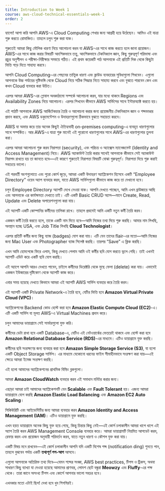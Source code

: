 ```yaml
---
title: Introduction to Week 1
course: aws-cloud-technical-essentials-week-1
order: 2
---
```


হ্যালো! আশা করি আপনি AWS-এ Cloud Computing শেখার জন্য আগ্রহী হয়ে উঠেছেন। আমিও এই যাত্রা শুরু করতে রোমাঞ্চিত। তাহলে চলুন শুরু করা যাক।

শুরুতেই আমরা কিছু মৌলিক ধারণা নিয়ে আলোচনা করব যা AWS-এর সাথে কাজ করতে হলে জানা প্রয়োজন। AWS-এর সাথে কাজ করার বিষয়টি আংশিকভাবে তত্ত্ব, আংশিকভাবে টেকনিক্যাল জ্ঞান, কিছু গুরুত্বপূর্ণ পরিভাষা এবং প্রচুর অনুশীলন ও পরীক্ষা-নিরীক্ষার সমন্বয়ে গঠিত। এই প্রথম কয়েকটি পাঠ আপনাকে এই প্রতিটি দিক থেকে কিছুটা ভিত্তি গড়ে দিতে সাহায্য করবে।

আপনি Cloud Computing-এর পেছনের তাত্ত্বিক ধারণা এবং ক্লাউড ব্যবহারের সুবিধাগুলো শিখবেন। এগুলো আপনাকে উচ্চ পর্যায়ের দৃষ্টিভঙ্গি থেকে Cloud নিয়ে সঠিক সিদ্ধান্ত নিতে সাহায্য করবে এবং বুঝতে পারবেন কেন এবং কখন Cloud ব্যবহার করা উচিত।

এরপর আমরা AWS-এর গ্লোবাল অবকাঠামো সম্পর্কে আলোচনা করব, যার মধ্যে থাকবে Regions এবং Availability Zones নিয়ে আলোচনা। এরপর শিখবেন কীভাবে AWS সার্ভিসের সাথে ইন্টারঅ্যাক্ট করতে হয়।

এই পাঠটি আপনাকে AWS আর্কিটেকচার তৈরি ও আলোচনা করার জন্য প্রয়োজনীয় টেকনিক্যাল জ্ঞান ও শব্দভাণ্ডার প্রদান করবে, এবং AWS ডকুমেন্টেশন ও উদাহরণগুলো ঠিকভাবে বুঝতে সহায়তা করবে।

AWS যা অফার করে তার অনেক কিছুই ঐতিহ্যবাহী on-premises computing-এ ব্যবহৃত ধারণাগুলোর সাথে সম্পর্কিত। আর AWS-এ যাত্রা শুরু মানেই এই পুরোনো ধারণাগুলোর সাথে AWS-এর ধারণাগুলোর তুলনা করা।

এরপর আমরা আলোচনা শুরু করব নিরাপত্তা (security), এবং পরিচয় ও অ্যাক্সেস ম্যানেজমেন্ট (Identity and Access Management) নিয়ে। AWS অ্যাকাউন্ট তৈরি করার সাথেই আপনাকে কীভাবে সেই অ্যাকাউন্ট নিরাপদ রাখতে হয় তা জানতে হবে—এই কারণে শুরুতেই নিরাপত্তা বিষয়টি বোঝা গুরুত্বপূর্ণ। নিরাপত্তা দিয়ে শুরু করাই সবচেয়ে ভালো।

এই পরবর্তী অংশগুলোতে এবং পুরো কোর্স জুড়ে, আমরা একটি উদাহরণ অ্যাপ্লিকেশন হিসেবে একটি “Employee Directory” ওয়েব অ্যাপ ব্যবহার করব, যাতে AWS সার্ভিসগুলো কীভাবে কাজ করে তা দেখানো হবে।

চলুন Employee Directory অ্যাপটি দেখে নেওয়া যাক। আপনি দেখতে পাচ্ছেন, আমি এখন ব্রাউজারে আছি এবং আপনাকে এর কার্যক্ষমতা দেখাতে চাই। এটি একটি Basic CRUD অ্যাপ—মানে Create, Read, Update এবং Delete অপারেশনগুলো করা যায়।

এই অ্যাপটি একটি কোম্পানির কর্মীদের তালিকা রাখে। তাহলে প্রথমেই আমি একটি নতুন কর্মী তৈরি করব।


একজন কর্মী তৈরি করতে হলে, তাকে একটি নাম দিতে হবে—আমি নিজের তথ্য দিয়ে শুরু করছি। আমার নাম লিখছি, অবস্থান হচ্ছে USA, এবং Job Title লিখছি **Cloud Technologist**।

এরপর প্রতিটি কর্মীর জন্য কিছু ব্যাজ (badges) যোগ করা যায়। এটি যেন তাদের flair-এর মতো—আমি নিজের জন্য Mac User এবং Photographer ব্যাজ সিলেক্ট করছি। তারপর “Save” এ ক্লিক করছি।

এখন আমি হোমপেজে ফিরে এলাম, কিন্তু দেখতে পেলাম আমি ওই কর্মীর ছবি যোগ করতে ভুলে গেছি। তাই এখনই অ্যাপটি এডিট করে একটি ছবি যোগ করছি।

এই অ্যাপে আপনি আরও দেখতে পাবেন, চাইলে কর্মীদের ডিরেক্টরি থেকে মুছে ফেলা (delete) করা যায়। এভাবেই একজন ইউজারের দৃষ্টিকোণ থেকে অ্যাপটি কাজ করে।

এবার সময় হয়েছে দেখতে কিভাবে আমরা এই অ্যাপটি AWS সার্ভিস ব্যবহার করে তৈরি করব।

এই অ্যাপটি একটি Private Network-এ তৈরি হবে, যেটির ভিত্তি হবে **Amazon Virtual Private Cloud (VPC)**।

অ্যাপ্লিকেশনের Backend কোড হোস্ট করা হবে **Amazon Elastic Compute Cloud (EC2)**-এ। এটি একটি সার্ভিস যা মূলত AWS-এ Virtual Machines প্রদান করে।

চলুন আমাদের ডায়াগ্রামে সেই সার্ভারগুলো যুক্ত করি।

কর্মীদের ডেটা রাখা হবে একটি Database-এ, যেটিও এই নেটওয়ার্কের ভেতরেই থাকবে এবং হোস্ট করা হবে **Amazon Relational Database Service (RDS)**-এর মাধ্যমে। এটিও ডায়াগ্রামে যুক্ত করছি।

কর্মীদের ছবি সংরক্ষণের জন্য ব্যবহার করা হবে **Amazon Simple Storage Service (S3)**, যা হলো একটি Object Storage সার্ভিস। এর মাধ্যমে যেকোনো ধরনের ফাইল সীমাহীনভাবে সংরক্ষণ করা যায়—এই ক্ষেত্রে আমরা ইমেজ সংরক্ষণ করছি।

এই হলো আমাদের অ্যাপ্লিকেশনের প্রাথমিক বিল্ডিং ব্লকগুলো।

আমরা **Amazon CloudWatch** ব্যবহার করব এই সমাধান মনিটর করার জন্য।

এছাড়া আমরা চাই আমাদের অ্যাপ্লিকেশনটি যেন **Scalable** এবং **Fault Tolerant** হয়। এজন্য আমরা ডায়াগ্রামে যোগ করছি **Amazon Elastic Load Balancing** এবং **Amazon EC2 Auto Scaling**।

সিকিউরিটি এবং আইডেন্টিটির জন্য আমরা ব্যবহার করব **Amazon Identity and Access Management (IAM)**। এটিও ডায়াগ্রামে যুক্ত করছি।

এখন হয়ত ডায়াগ্রামে অনেক কিছু যুক্ত হয়ে গেছে, কিন্তু চিন্তার কিছু নেই—এই কোর্স চলাকালীন আমরা ধাপে ধাপে এই অ্যাপ তৈরি করব AWS Management Console ব্যবহার করে।
আমরা ডায়াগ্রামটি নিয়মিত আপডেট করব, রেফার করব এবং প্রয়োজন অনুযায়ী পরিবর্তন করব, যাতে নতুন ধারণা ও কৌশল যুক্ত করা যায়।

একটি বিষয় মনে রাখবেন—এই কোর্স চলাকালীন আপনি যদি একটি বিশেষ শব্দ (notification ding) শুনতে পান, তাহলে বুঝবেন পর্দায় একটি **তথ্যপূর্ণ পপ-আপ** আসবে।

এগুলো আপনাকে অতিরিক্ত তথ্য দিবে—যেমন শব্দের সংজ্ঞা, AWS best practices, টিপস ও ট্রিকস, অথবা সাধারণ কিছু ব্যাখ্যা যা দেওয়া হয়েছে আমাদের প্রাণবন্ত, লোমশ ছোট বন্ধুরা **Meowzy** এবং **Fluffy**-এর পক্ষ থেকে। তারা জানে অসংখ্য টিপস এবং কোর্সে আপনার ভালো সহচর হবে।

এখনকার মতো এটাই ছিল! দেখা হবে খুব শিগগিরই।
